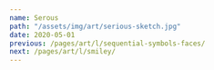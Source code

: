 ```yaml
---
name: Serous
path: "/assets/img/art/serious-sketch.jpg"
date: 2020-05-01
previous: /pages/art/l/sequential-symbols-faces/
next: /pages/art/l/smiley/
---
```

